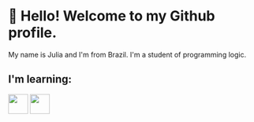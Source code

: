 # 👋 Hello! Welcome to my Github profile.
My name is Julia and I'm from Brazil. I'm a student of programming logic.

## I'm learning:
<img src="https://cdn.jsdelivr.net/gh/devicons/devicon@latest/icons/javascript/javascript-original.svg" width="40" height="40"/> <img src="https://cdn.jsdelivr.net/gh/devicons/devicon@latest/icons/git/git-original.svg" width="40" height="40"/>


